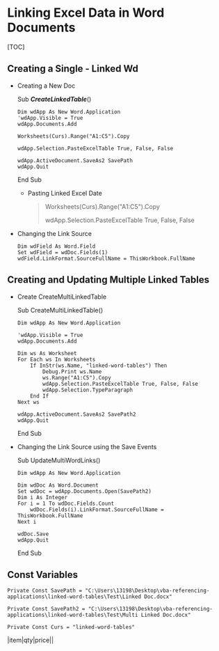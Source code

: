 # Linking Excel Data in Word Documents

[TOC]

## Creating a Single - Linked Wd

- Creating a New Doc

  Sub ***CreateLinkedTable***()

  

  ```
  Dim wdApp As New Word.Application
  'wdApp.Visible = True
  wdApp.Documents.Add
  
  Worksheets(Curs).Range("A1:C5").Copy
  
  wdApp.Selection.PasteExcelTable True, False, False
  
  wdApp.ActiveDocument.SaveAs2 SavePath
  wdApp.Quit
  ```

  End Sub

  - Pasting Linked Excel Date

    > Worksheets(Curs).Range("A1:C5").Copy
    >
    > wdApp.Selection.PasteExcelTable True, False, False

- Changing the Link Source

  

  ```
  Dim wdField As Word.Field
  Set wdField = wdDoc.Fields(1)
  wdField.LinkFormat.SourceFullName = ThisWorkbook.FullName
  ```

  

## Creating and Updating Multiple Linked Tables

- Create CreateMultiLinkedTable

  Sub CreateMultiLinkedTable()

      Dim wdApp As New Word.Application
      
      'wdApp.Visible = True
      wdApp.Documents.Add
      
      Dim ws As Worksheet
      For Each ws In Worksheets
          If InStr(ws.Name, "linked-word-tables") Then
              Debug.Print ws.Name
              ws.Range("A1:C5").Copy
              wdApp.Selection.PasteExcelTable True, False, False
              wdApp.Selection.TypeParagraph
          End If
      Next ws
      
      wdApp.ActiveDocument.SaveAs2 SavePath2
      wdApp.Quit

  End Sub

- Changing the Link Source using the Save Events

  Sub UpdateMultiWordLinks()

      Dim wdApp As New Word.Application
      
      Dim wdDoc As Word.Document
      Set wdDoc = wdApp.Documents.Open(SavePath2)
      Dim i As Integer
      For i = 1 To wdDoc.Fields.Count
          wdDoc.Fields(i).LinkFormat.SourceFullName = ThisWorkbook.FullName
      Next i
      
      wdDoc.Save
      wdApp.Quit

  End Sub

## Const Variables

```
Private Const SavePath = "C:\Users\13198\Desktop\vba-referencing-applications\linked-word-tables\Test\Linked Doc.docx"

Private Const SavePath2 = "C:\Users\13198\Desktop\vba-referencing-applications\linked-word-tables\Test\Multi Linked Doc.docx"

Private Const Curs = "linked-word-tables"
```

|item|qty|price||